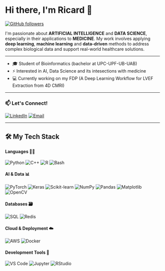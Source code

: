 # Hi there, I'm Ricard 🫡

[![GitHub followers](https://img.shields.io/github/followers/rigais23?style=social)](https://github.com/rigais23)

I'm passionate about **ARTIFICIAL INTELLIGENCE** and **DATA SCIENCE**, especially in their applications to **MEDICINE**. My work involves applying **deep learning**, **machine learning** and **data-driven** methods to address complex biological data and support real-world healthcare solutions.

---

- 🎓 Student of Bioinformatics (bachelor at UPC-UPF-UB-UAB)
- ⚡ Interested in AI, Data Science and its intesections with medicine
- 💻 Currently working on my FDP (A Deep Learning Workflow for LVEF Extraction from 4D CMRI)

---
### 📫 Let's Connect!

[![LinkedIn](https://img.shields.io/badge/-LinkedIn-0A66C2?logo=linkedin&logoColor=white)](https://www.linkedin.com/in/ricard-garcia-isern-55b42a297/)
[![Email](https://img.shields.io/badge/-Email-D14836?logo=gmail&logoColor=white)](mailto:ricard.garcia@alum.esci.upf.edu)

---

## 🛠️ My Tech Stack

#### Languages 👨‍💻 
![Python](https://img.shields.io/badge/-Python-3776AB?logo=python&logoColor=white)
![C++](https://img.shields.io/badge/-C++-00599C?logo=c%2B%2B&logoColor=white)
![R](https://img.shields.io/badge/-R-276DC3?logo=r&logoColor=white)
![Bash](https://img.shields.io/badge/-Bash-4EAA25?logo=gnu-bash&logoColor=white)

#### AI & Data 📊
![PyTorch](https://img.shields.io/badge/-PyTorch-EE4C2C?logo=pytorch&logoColor=white)
![Keras](https://img.shields.io/badge/-Keras-D00000?logo=keras&logoColor=white)
![Scikit-learn](https://img.shields.io/badge/-Scikit--learn-F7931E?logo=scikit-learn&logoColor=white)
![NumPy](https://img.shields.io/badge/-NumPy-013243?logo=numpy&logoColor=white)
![Pandas](https://img.shields.io/badge/-Pandas-150458?logo=pandas&logoColor=white)
![Matplotlib](https://img.shields.io/badge/-Matplotlib-11557C?logo=matplotlib&logoColor=white)
![OpenCV](https://img.shields.io/badge/-OpenCV-5C3EE8?logo=opencv&logoColor=white)

#### Databases 🗃️
![SQL](https://img.shields.io/badge/-SQL-4479A1?logo=postgresql&logoColor=white)
![Redis](https://img.shields.io/badge/-Redis-DC382D?logo=redis&logoColor=white)

#### Cloud & Deployment  ☁️ 
![AWS](https://img.shields.io/badge/-AWS-232F3E?logo=amazon-aws&logoColor=white)
![Docker](https://img.shields.io/badge/-Docker-2496ED?logo=docker&logoColor=white)

#### Development Tools  🧰 
![VS Code](https://img.shields.io/badge/-VS%20Code-007ACC?logo=visual-studio-code&logoColor=white)
![Jupyter](https://img.shields.io/badge/-Jupyter-F37626?logo=jupyter&logoColor=white)
![RStudio](https://img.shields.io/badge/-RStudio-75AADB?logo=rstudio&logoColor=white)
